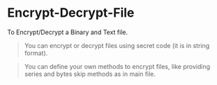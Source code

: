 # Encrypt-Decrypt-File

To Encrypt/Decrypt a Binary and Text file.
> You can encrypt or decrypt files using secret code (it is in string format).

> You can define your own methods to encrypt files, like providing series and bytes skip methods as in main file.